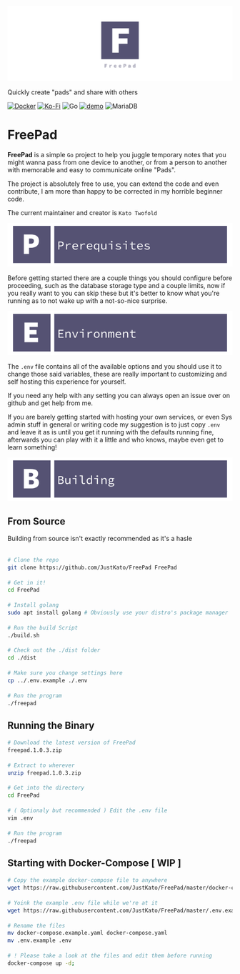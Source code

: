 ![Gopher](./dist/static/img/twitter_header_photo_2.png)

Quickly create "pads" and share with others

[![Docker](https://img.shields.io/badge/docker-%230db7ed.svg?style=for-the-badge&logo=docker&logoColor=white)](https://hub.docker.com/r/justkato/freepad)
[![Ko-Fi](https://img.shields.io/badge/Ko--fi-F16061?style=for-the-badge&logo=ko-fi&logoColor=white)](https://ko-fi.com/justkato)
![Go](https://img.shields.io/badge/go-%2300ADD8.svg?style=for-the-badge&logo=go&logoColor=white)
[![demo](https://img.shields.io/badge/Demo-Check%20out%20the%20functionality-orange)](https://pad.justkato.me/)
![MariaDB](https://img.shields.io/badge/MariaDB-003545?style=for-the-badge&logo=mariadb&logoColor=white)

# **FreePad**
**FreePad** is a simple `Go` project to help you juggle temporary notes that you might wanna pass from one device to another, or from a person to another with memorable and easy to communicate online "Pads".

The project is absolutely free to use, you can extend the code and even contribute, I am more than happy to be corrected in my horrible beginner code.

The current maintainer and creator is `Kato Twofold`

![Gopher](./dist/static/img/banner_prerequisites.png)

Before getting started there are a couple things you should configure before proceeding, such as the database storage type and a couple limits, now if you really want to you can skip these but it's better to know what you're running as to not wake up with a not-so-nice surprise.

![Gopher](./dist/static/img/banner_environment.png)

The `.env` file contains all of the available options and you should use it to change those said variables, these are really important to customizing and self hosting this experience for yourself.

If you need any help with any setting you can always open an issue over on github and get help from me.

If you are barely getting started with hosting your own services, or even Sys admin stuff in general or writing code my suggestion is to just copy `.env` and leave it as is until you get it running with the defaults running fine, afterwards you can play with it a little and who knows, maybe even get to learn something!

![Gopher](./dist/static/img/banner_building.png)


## From Source
Building from source isn't exactly recommended as it's a hasle 
```bash

# Clone the repo
git clone https://github.com/JustKato/FreePad FreePad

# Get in it!
cd FreePad

# Install golang
sudo apt install golang # Obviously use your distro's package manager

# Run the build Script
./build.sh

# Check out the ./dist folder
cd ./dist

# Make sure you change settings here
cp ../.env.example ./.env

# Run the program
./freepad

```

## Running the Binary
```bash
# Download the latest version of FreePad
freepad.1.0.3.zip

# Extract to wherever
unzip freepad.1.0.3.zip

# Get into the directory
cd FreePad

# ( Optionaly but recommended ) Edit the .env file
vim .env

# Run the program
./freepad

```

## Starting with Docker-Compose [ WIP ]
```bash
# Copy the example docker-compose file to anywhere
wget https://raw.githubusercontent.com/JustKato/FreePad/master/docker-compose.example.yaml

# Yoink the example .env file while we're at it
wget https://raw.githubusercontent.com/JustKato/FreePad/master/.env.example

# Rename the files
mv docker-compose.example.yaml docker-compose.yaml
mv .env.example .env

# ! Please take a look at the files and edit them before running
docker-compose up -d;
```